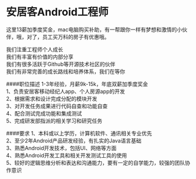 安居客Android工程师
==========  
这里13薪加季度奖金，mac电脑购买补助，有一帮跟你一样有梦想和激情的小伙伴，哦，对了，员工买万科的房子有优惠哦。
 
我们注重工程师个人成长  
我们有丰富有价值的内部分享  
我们有很多活跃于Github等开源技术社区的伙伴  
我们有非常完善的成长路线和培养体系，我们在等你  


####职位描述 
1-3年经验，月薪9k-15k，年底双薪加季度奖金  
1、负责安居客移动经纪人app、个人房源app的开发  
2、根据需求和设计完成分配的模块开发  
3、对开发任务成果进行代码自查和功能自查  
4、配合测试完成功能和集成测试  
5、完成研发部指派的相关学习和研究任务  

####要求 
1、本科或以上学历，计算机软件、通讯相关专业优先  
2、至少2年Android产品研发经验，有扎实的Java语言基础  
3、熟悉Android开发技术，包括UI、网络等方面  
4、熟悉Android开发工具和相关开发测试工具的使用  
5、较好的逻辑思维分析和表达和沟通能力，要有一定的自学能力，较强的团队协作意识  